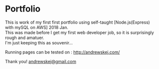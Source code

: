 # Portfolio

This is work of my first first portfolio using self-taught [Node.js(Express) with mySQL on AWS] 2018 Jan.    
This was made before I get my first web developer job, so it is surprisingly rough and amatuer.     
I'm just keeping this as souvenir...

Running pages can be tested on : http://andrewskej.com/


Thank you!
andrewskej@gmail.com
